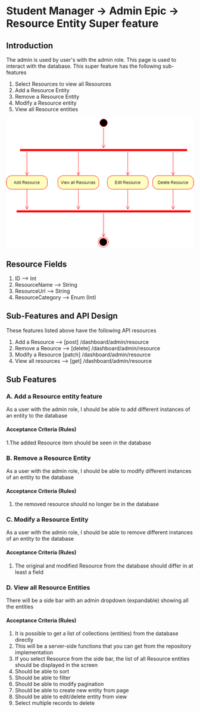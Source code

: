 # Student Manager -> Admin Epic -> Resource Entity Super feature
## Introduction

The admin is used by user's with the admin role. This page is used to interact with the database.  This super feature has the following sub-features
1. Select Resources to view all Resources
1. Add a Resource Entity
2. Remove a Resource Entity
1. Modify a Resource entity
1. View all Resource entities

![Admin Resource Activity](admin_resource_activity.png)

## Resource Fields
1. ID  --> Int
2. ResourceName --> String
3. ResourceUrl --> String
4. ResourceCategory --> Enum (Int)

## Sub-Features and API Design
These features listed above have the following API resources
1. Add a Resource  --> [post] /dashboard/admin/resource
2. Remove a Reource --> [delete] /dashboard/admin/resource
3. Modify a Resource [patch] /dashboard/admin/resource
4. View all resources --> [get] /dashboard/admin/resource

## Sub Features
### A. Add a Resource entity feature 

As a user with the admin role, I should be able to add different instances of an entity to the database

#### Acceptance Criteria (Rules)

1.The added Resource item should be seen in the database

### B. Remove a Resource Entity

As a user with the admin role, I should be able to modify different instances of an entity to the database

#### Acceptance Criteria (Rules)

1. the removed resource should no longer be in the database

### C. Modify a Resource Entity
As a user with the admin role, I should be able to remove different instances of an entity to the database

#### Acceptance Criteria (Rules)

1. The original and modified Resource from the database should differ in at least a field

### D. View all Resource Entities

There will be a side bar with an admin dropdown (expandable) showing all the entities 
#### Acceptance Criteria (Rules)
1. It is possible to get a list of collections (entities) from the database directly
1. This will be a server-side functions that you can get from the repository implementation
1. If you select Resource from the side bar, the list of all Resource entities should be displayed in the screen
1. Should be able to sort
1. Should be able to filter
1. Should be able to modify pagination
1. Should be able to create new entity from page
1. Should be able to edit/delete entity from view
1. Select multiple records to delete

